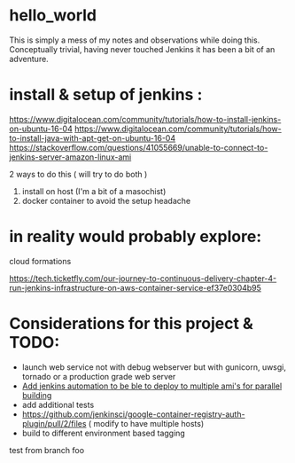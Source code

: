 # hello_world

This is simply a mess of my notes and observations while doing this.  Conceptually trivial, having never touched Jenkins it has been a bit of an adventure.

# install & setup of jenkins :

https://www.digitalocean.com/community/tutorials/how-to-install-jenkins-on-ubuntu-16-04
https://www.digitalocean.com/community/tutorials/how-to-install-java-with-apt-get-on-ubuntu-16-04
https://stackoverflow.com/questions/41055669/unable-to-connect-to-jenkins-server-amazon-linux-ami


2 ways to do this ( will try to do both )
1) install on host (I'm a bit of a masochist)
2) docker container to avoid the setup headache 




# in reality would probably explore:
cloud formations

https://tech.ticketfly.com/our-journey-to-continuous-delivery-chapter-4-run-jenkins-infrastructure-on-aws-container-service-ef37e0304b95


# Considerations for this project & TODO:
* launch web service not with debug webserver but with gunicorn, uwsgi, tornado or a production grade web server
* [Add jenkins automation to be ble to deploy to multiple ami's for parallel building](https://docs.aws.amazon.com/systems-manager/latest/userguide/automation-jenkins.html)
* add additional tests
* https://github.com/jenkinsci/google-container-registry-auth-plugin/pull/2/files ( modify to have multiple hosts) 
* build to different environment based tagging



test from branch foo
